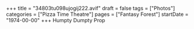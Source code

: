 +++
title = "34803tu098ujogij222.avif"
draft = false
tags = ["Photos"]
categories = ["Pizza Time Theatre"]
pages = ["Fantasy Forest"]
startDate = "1974-00-00"
+++
Humpty Dumpty Prop
